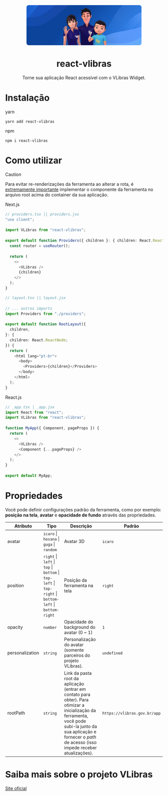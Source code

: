 <div align="center">
<img src="assets/vlibras-banner.png" height="128"/>

# react-vlibras

Torne sua aplicação React acessível com o VLibras Widget.

</div>

# Instalação

yarn

```
yarn add react-vlibras
```

npm

```
npm i react-vlibras
```

# Como utilizar

> [!CAUTION]
> Para evitar re-renderizações da ferramenta ao alterar a rota, é <u>extremamente importante</u> implementar o componente da ferramenta no arquivo root acima do container da sua aplicação.

Next.js

```typescript
// providers.tsx || providers.jsx
"use client";

import VLibras from "react-vlibras";

export default function Providers({ children }: { children: React.ReactNode }) {
  const router = useRouter();

  return (
    <>
      <VLibras />
      {children}
    </>
  );
}
```

```typescript
// layout.tsx || layout.jsx

// ... outros imports
import Providers from "./providers";

export default function RootLayout({
  children,
}: {
  children: React.ReactNode;
}) {
  return (
    <html lang="pt-br">
      <body>
        <Providers>{children}</Providers>
      </body>
    </html>
  );
}
```

React.js

```typescript
// _app.tsx | _app.jsx
import React from "react";
import VLibras from "react-vlibras";

function MyApp({ Component, pageProps }) {
  return (
    <>
      <VLibras />
      <Component {...pageProps} />
    </>
  );
}

export default MyApp;
```

# Propriedades

Você pode definir configurações padrão da ferramenta, como por exemplo: **posição na tela**, **avatar** e **opacidade de fundo** através das propriedades.

| Atributo        | Tipo                                                                                                   | Descrição                                                                                                                                                                                                               | Padrão                       |
| --------------- | ------------------------------------------------------------------------------------------------------ | ----------------------------------------------------------------------------------------------------------------------------------------------------------------------------------------------------------------------- | ---------------------------- |
| avatar          | `icaro` \| `hosana` \| `guga` \| `random`                                                              | Avatar 3D                                                                                                                                                                                                               | `icaro`                      |
| position        | `right` \| `left` \| `top` \| `bottom` \| `top-left` \| `top-right` \| `bottom-left` \| `bottom-right` | Posição da ferramenta na tela                                                                                                                                                                                           | `right`                      |
| opacity         | `number`                                                                                               | Opacidade do background do avatar (0 ~ 1)                                                                                                                                                                               | `1`                          |
| personalization | `string`                                                                                               | Personalização do avatar (somente parceiros do projeto VLibras).                                                                                                                                                        | `undefined`                  |
| rootPath        | `string`                                                                                               | Link da pasta root da aplicação (entrar em contato para obter). Para otimizar a inicialização da ferramenta, você pode subi-la junto da sua aplicação e fornecer o _path_ de acesso (isso impede receber atualizações). | `https://vlibras.gov.br/app` |

# Saiba mais sobre o projeto VLibras

<a href="https://www.gov.br/governodigital/pt-br/vlibras">Site oficial</a>
